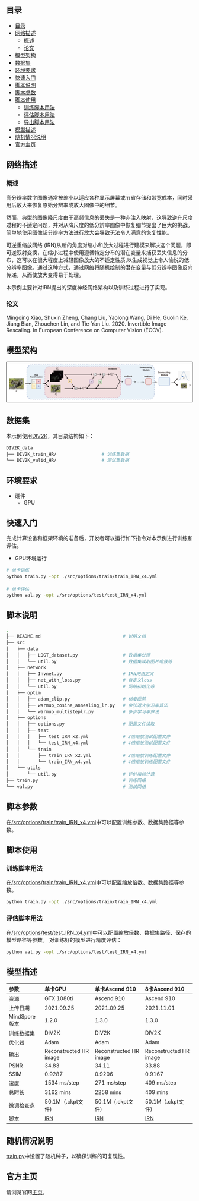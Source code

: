 ## 目录

- [目录](#目录)
- [网络描述](#网络描述)
    - [概述](#概述)
    - [论文](#论文)
- [模型架构](#模型架构)
- [数据集](#数据集)
- [环境要求](#环境要求)
- [快速入门](#快速入门)
- [脚本说明](#脚本说明)
- [脚本参数](#脚本参数)
- [脚本使用](#脚本使用)
    - [训练脚本用法](#训练脚本用法)
    - [评估脚本用法](#评估脚本用法)
    - [导出脚本用法](#导出脚本用法)
- [模型描述](#模型描述)
- [随机情况说明](#随机情况说明)
- [官方主页](#官方主页)

## 网络描述

### 概述

高分辨率数字图像通常被缩小以适应各种显示屏幕或节省存储和带宽成本，同时采用后放大来恢复原始分辨率或放大图像中的细节。

然而，典型的图像降尺度由于高频信息的丢失是一种非注入映射，这导致逆升尺度过程的不适定问题，并对从降尺度的低分辨率图像中恢复细节提出了巨大的挑战。简单地使用图像超分辨率方法进行放大会导致无法令人满意的恢复性能。

可逆重缩放网络 (IRN)从新的角度对缩小和放大过程进行建模来解决这个问题，即可逆双射变换，在缩小过程中使用遵循特定分布的潜在变量来捕获丢失信息的分布，这可以在很大程度上减轻图像放大的不适定性质,以生成视觉上令人愉悦的低分辨率图像。通过这种方式，通过网络将随机绘制的潜在变量与低分辨率图像反向传递，从而使放大变得易于处理。

本示例主要针对IRN提出的深度神经网络架构以及训练过程进行了实现。

### 论文

Mingqing Xiao, Shuxin Zheng, Chang Liu, Yaolong Wang, Di He, Guolin Ke, Jiang Bian, Zhouchen Lin, and Tie-Yan Liu. 2020. Invertible Image Rescaling. In European Conference on Computer Vision (ECCV).

## 模型架构

![1](./figures/architecture.jpg)

## 数据集

本示例使用[DIV2K](https://data.vision.ee.ethz.ch/cvl/DIV2K/)，其目录结构如下：

```bash
DIV2K_data
├── DIV2K_train_HR/                 # 训练集数据
└── DIV2K_valid_HR/                 # 测试集数据
```

## 环境要求

- 硬件
    - GPU


## 快速入门

完成计算设备和框架环境的准备后，开发者可以运行如下指令对本示例进行训练和评估。

- GPU环境运行

```bash
# 单卡训练
python train.py -opt ./src/options/train/train_IRN_x4.yml

# 单卡评估
python val.py -opt ./src/options/test/test_IRN_x4.yml
```

## 脚本说明

```bash
.
├── README.md                               # 说明文档
├── src
│   ├── data
│   │   ├── LQGT_dataset.py                 # 数据集处理
│   │   └── util.py                         # 数据集读取图片缩放等
│   ├── network
│   │   ├── Invnet.py                       # IRN网络定义
│   │   ├── net_with_loss.py                # 自定义loss
│   │   └── util.py                         # 网络初始化等
│   ├── optim
│   │   ├── adam_clip.py                    # 梯度裁剪
│   │   ├── warmup_cosine_annealing_lr.py   # 余弦退火学习率算法
│   │   └── warmup_multisteplr.py           # 多步学习率算法
│   ├── options
│   │   ├── options.py                      # 配置文件读取
│   │   ├── test
│   │   │   ├── test_IRN_x2.yml             # 2倍缩放测试配置文件
│   │   │   └── test_IRN_x4.yml             # 4倍缩放测试配置文件
│   │   └── train
│   │       ├── train_IRN_x2.yml            # 2倍缩放训练配置文件
│   │       └── train_IRN_x4.yml            # 4倍缩放训练配置文件
│   └── utils
│       └── util.py                         # 评价指标计算
├── train.py                                # 训练网络
└── val.py                                  # 测试网络
```

## 脚本参数

在[/src/options/train/train_IRN_x4.yml](./src/options/train/train_IRN_x4.yml)中可以配置训练参数、数据集路径等参数。


## 脚本使用

### 训练脚本用法

在[/src/options/train/train_IRN_x4.yml](./src/options/train/train_IRN_x4.yml)中可以配置缩放倍数、数据集路径等参数。
```bash
python train.py -opt ./src/options/train/train_IRN_x4.yml
```

### 评估脚本用法
在[/src/options/test/test_IRN_x4.yml](./src/options/test/test_IRN_x4.yml)中可以配置缩放倍数、数据集路径、保存的模型路径等参数。
对训练好的模型进行精度评估：

```bash
python val.py -opt ./src/options/test/test_IRN_x4.yml
```


## 模型描述

| 参数 | 单卡GPU | 单卡Ascend 910 | 8卡Ascend 910 |
|:---|:---|:---|:--|
| 资源 | GTX 1080ti | Ascend 910 | Ascend 910|
| 上传日期 | 2021.09.25 | 2021.09.25 | 2021.11.01 |
| MindSpore版本 | 1.2.0 | 1.3.0 | 1.3.0 |
| 训练数据集 | DIV2K | DIV2K | DIV2K |
| 优化器 | Adam | Adam | Adam |
| 输出 | Reconstructed HR image | Reconstructed HR image | Reconstructed HR image |
| PSNR | 34.83 | 34.11 | 33.88 |
| SSIM | 0.9287  | 0.9206 | 0.9167 |
| 速度 | 1534 ms/step | 271 ms/step | 409 ms/step |
| 总时长 | 3162 mins | 2258 mins | 409 mins
| 微调检查点 | 50.1M（.ckpt文件) | 50.1M（.ckpt文件) | 50.1M（.ckpt文件) |
| 脚本 | [IRN](./) | [IRN](./) | [IRN](./) |

## 随机情况说明

[train.py](./train.py)中设置了随机种子，以确保训练的可复现性。

## 官方主页

请浏览官网[主页](https://gitee.com/mindspore/models)。
